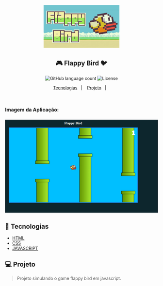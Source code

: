 <h1 align="center">
    <img alt="Logo" src="./imagens/logo.jpg" width="250px" />
</h1>

<h2 align="center">
   <p>🎮 Flappy Bird 🐦</p>
</h2>

<p align="center">
  <img alt="GitHub language count" src="https://img.shields.io/github/languages/count/juliano-soares/flappy-bird-JavaScript">

  <img alt="License" src="https://img.shields.io/badge/license-MIT-brightgreen">
</p>

<p align="center">
  <a href="#rocket-tecnologias">Tecnologias</a>&nbsp;&nbsp;&nbsp;|&nbsp;&nbsp;&nbsp;
  <a href="#computer-projeto">Projeto</a>&nbsp;&nbsp;&nbsp;|&nbsp;&nbsp;&nbsp;
</p>

<br>
<h3>Imagem da Aplicação:<h3>
<p align="center">
  <img alt="Protótipo" width="1024" src="./imagens/flappyBird.png" >
</p>

## :rocket: Tecnologias
- [HTML](https://www.w3schools.com/js/js_htmldom_document.asp)
- [CSS](https://devdocs.io/css/)
- [JAVASCRIPT](https://devdocs.io/javascript/)

## :computer: Projeto
> Projeto simulando o game flappy bird em javascript.

